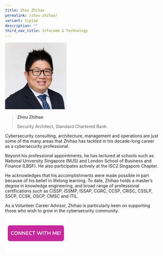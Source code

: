 ```yaml
---
title: Zhou Zhihao
permalink: /zhou-zhihao/
variant: tiptap
description: ""
third_nav_title: Infocomm & Technology
---
```

<p></p>
<div class="isomer-image-wrapper">
<img style="width: 40%;" height="auto" width="100%" alt="" src="/images/Profile Photos/Zhou_Zhihao_1_copy.jpg">
</div>
<p></p>
<blockquote>
<p><strong>Zhou Zhihao</strong>
</p>
<p>Security Architect, Standard Chartered Bank</p>
</blockquote>
<p></p>
<p>Cybersecurity consulting, architecture, management and operations are
just some of the many areas that Zhihao has tackled in his decade-long
career as a cybersecurity professional.</p>
<p>Beyond his professional appointments, he has lectured at schools such
as National University Singapore (NUS) and London School of Business and
Finance (LBSF). He also participates actively at the ISC2 Singapore Chapter.</p>
<p>He acknowledges that his accomplishments were made possible in part because
of his belief in lifelong learning. To date, Zhihao holds a master’s degree
in knowledge engineering, and broad range of professional certifications
such as CISSP, ISSMP, ISSAP, CGRC, CCSP, CRISC, CSSLP, SSCP, CCSK, OSCP,
CMSC and ITIL.</p>
<p>As a Volunteer Career Advisor, Zhihao is particularly keen on supporting
those who wish to grow in the cybersecurity community.</p>
<p></p><a class="isomer-image-wrapper" href="https://form.gov.sg/677f3e2e7e69fe74e835f3ab"><img style="width: 40%;" height="auto" width="100%" alt="" src="/images/CONNECT_WITH_ME.png"></a>
<p></p>